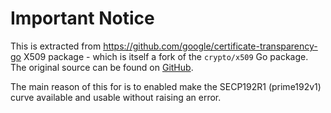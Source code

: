 # Important Notice

This is extracted from https://github.com/google/certificate-transparency-go X509 package - which is itself a fork of  the `crypto/x509` Go package. The original source can be found on
[GitHub](https://github.com/golang/go).

The main reason of this for is to enabled make the SECP192R1 (prime192v1) curve available and usable without raising an error.
